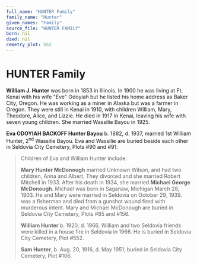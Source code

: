 ```yaml
---
full_name: "HUNTER Family"
family_name: "Hunter"
given_names: "Family"
source_file: "HUNTER FAMILY"
born: nil
died: nil
cemetry_plot: 552
---
```

# HUNTER Family

**William J. Hunter** was born in 1853 in Illinois. In 1900 he was
living at Ft. Kenai with his wife "Eve" Odoyiah but he listed his home
address as Baker City, Oregon. He was working as a miner in Alaska but
was a farmer in Oregon. They were still in Kenai in 1910, with children
William, Mary, Theodore, Alice, and Lizzie. He died in 1917 in Kenai,
leaving his wife with seven young children. She married Wassilie Bayou
in 1925.

**Eva ODOYIAH BACKOFF Hunter Bayou** b. 1882, d. 1937, married 1st
William Hunter, 2<sup>nd</sup> Wassilie Bayou. Eva and Wassilie are
buried beside each other in Seldovia City Cemetery, Plots \#90 and \#91.

> Children of Eva and William Hunter include:
> 
> **Mary Hunter McDonough** married Unknown Wilson, and had two
> children, Anna and Albert. They divorced and she married Robert
> Mitchell in 1933. After his death in 1934, she married **Michael
> George McDonough**. Michael was born in Saganaw, Michigan March 28,
> 1903. He and Mary were married in Seldovia on October 29, 1939. was a
> fisherman and died from a gunshot wound fired with murderous intent.
> Mary and Michael McDonough are buried in Seldovia City Cemetery, Plots
> \#85 and \#156.
> 
> **William Hunter** b. 1920, d. 1966, William and two Seldovia friends
> were killed in a house fire in Seldovia in 1966. He is buried in
> Seldovia City Cemetery, Plot \#552.
> 
> **Sam Hunter**, b. Aug. 20, 1916, d. May 1951; buried in Seldovia City
> Cemetery, Plot \#106.
